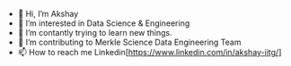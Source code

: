 - 👋 Hi, I’m Akshay
- 👀 I’m interested in Data Science & Engineering
- 🌱 I’m contantly trying to learn new things. 
- 💞️ I’m contributing to Merkle Science Data Engineering Team
- 📫 How to reach me Linkedin[https://www.linkedin.com/in/akshay-iitg/]

<!---
akshay-ghy/akshay-ghy is a ✨ special ✨ repository because its `README.md` (this file) appears on your GitHub profile.
You can click the Preview link to take a look at your changes.
--->
